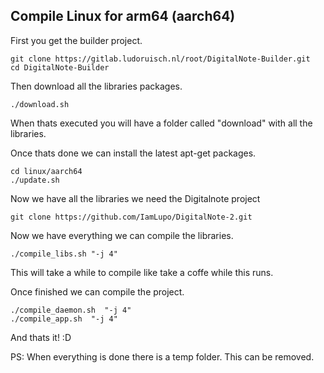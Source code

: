 ## Compile Linux for arm64 (aarch64)

First you get the builder project.

	git clone https://gitlab.ludoruisch.nl/root/DigitalNote-Builder.git
	cd DigitalNote-Builder

Then download all the libraries packages.

	./download.sh

When thats executed you will have a folder called "download" with all the libraries.

Once thats done we can install the latest apt-get packages.

	cd linux/aarch64
	./update.sh

Now we have all the libraries we need the Digitalnote project

	git clone https://github.com/IamLupo/DigitalNote-2.git

Now we have everything we can compile the libraries.

	./compile_libs.sh "-j 4"

This will take a while to compile like take a coffe while this runs.

Once finished we can compile the project.

	./compile_daemon.sh  "-j 4"
	./compile_app.sh  "-j 4"

And thats it! :D

PS: When everything is done there is a temp folder. This can be removed.